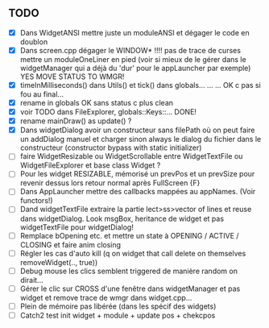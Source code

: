 ## TODO

 - [x] Dans WidgetANSI mettre juste un moduleANSI et dégager le code en doublon
 - [x] Dans screen.cpp dégager le WINDOW* !!!! pas de trace de curses mettre un moduleOneLiner en pied (voir si mieux de le gérer dans le widgetManager qui a déjà du 'dur' pour le appLauncher par exemple) YES MOVE STATUS TO WMGR!
 - [x] timeInMilliseconds() dans Utils() et tick() dans globals... ... ... OK c pas si fou au final...
 - [x] rename in globals OK sans status c plus clean
 - [x] voir TODO dans FileExplorer, globals::Keys::... DONE!
 - [x] rename mainDraw() as update() ?
 - [x] Dans widgetDialog avoir un constructeur sans filePath où on peut faire un addDialog manuel et charger sinon always le dialog du fichier dans le constructeur (constructor bypass with static initializer)
 - [ ] faire WidgetResizable ou WidgetScrollable entre WidgetTextFile ou WidgetFileExplorer et base class Widget ?
 - [ ] Pour les widget RESIZABLE, mémorisé un prevPos et un prevSize pour revenir dessus lors retour normal après FullScreen {F}
 - [ ] Dans AppLauncher mettre des callbacks mappées au appNames. (Voir functors!)
 - [ ] Dand widgetTextFile extraire la partie lect>ss>vector of lines et reuse dans widgetDialog. Look msgBox, heritance de widget et pas widgetTextFile pour widgetDialog!
 - [ ] Remplace bOpening etc. et mettre un state à OPENING / ACTIVE / CLOSING et faire anim closing
 - [ ] Régler les cas d'auto kill (q on widget that call delete on themselves removeWidget(.., true))
 - [ ] Debug mouse les clics semblent triggered de manière random on dirait...
 - [ ] Gérer le clic sur CROSS d'une fenêtre dans widgetManager et pas widget et remove trace de wmgr dans widget.cpp...
 - [ ] Plein de mémoire pas libérée (dans les spécif des widgets)
 - [ ] Catch2 test init widget + module + update pos + chekcpos
